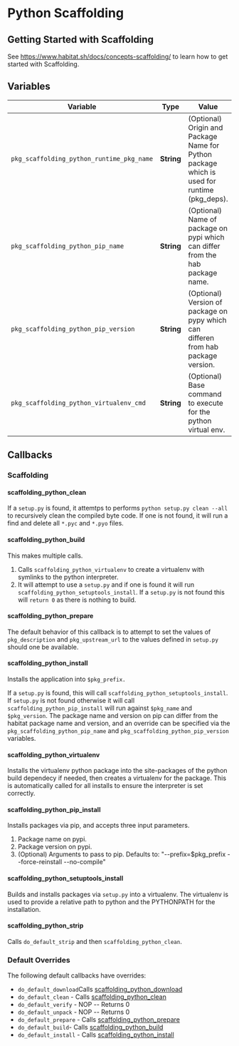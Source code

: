 # Python Scaffolding

## Getting Started with Scaffolding
See https://www.habitat.sh/docs/concepts-scaffolding/ to learn how to get started with Scaffolding.

## Variables
| Variable | Type | Value | Default |
| -------- | ---- | ----- | ------- |
|`pkg_scaffolding_python_runtime_pkg_name`| **String** | (Optional) Origin and Package Name for Python package which is used for runtime (pkg_deps). | `"core/python"` |
|`pkg_scaffolding_python_pip_name`| **String** | (Optional) Name of package on pypi which can differ from the hab package name.| `"$pkg_name"` |
|`pkg_scaffolding_python_pip_version`| **String** | (Optional) Version of package on pypy which can differen from hab package version.| `"$pkg_version"` |
|`pkg_scaffolding_python_virtualenv_cmd`| **String** | (Optional) Base command to execute for the python virtual env. | `"python -m virtualenv"` |

## Callbacks
### Scaffolding
#### scaffolding_python_clean
If a `setup.py` is found, it attemtps to performs `python setup.py clean --all` to recursively clean the compiled byte code. If one is not found, it will run a find and delete all `*.pyc` and `*.pyo` files.

#### scaffolding_python_build
This makes multiple calls.

1. Calls `scaffolding_python_virtualenv` to create a virtualenv with symlinks to the python interpreter.
2. It will attempt to use a `setup.py` and if one is found it will run `scaffolding_python_setuptools_install`. If a `setup.py` is not found this will `return 0` as there is nothing to build.

#### scaffolding_python_prepare
The default behavior of this callback is to attempt to set the values of `pkg_description` and `pkg_upstream_url` to the values defined in `setup.py` should one be available.

#### scaffolding_python_install
Installs the application into `$pkg_prefix.`

If a `setup.py` is found, this will call `scaffolding_python_setuptools_install`. If `setup.py` is not found otherwise it will call `scaffolding_python_pip_install` will run against `$pkg_name` and `$pkg_version`. The package name and version on pip can differ from the habitat package name and version, and an override can be specified via the `pkg_scaffolding_python_pip_name` and `pkg_scaffolding_python_pip_version` variables.

#### scaffolding_python_virtualenv
Installs the virtualenv python package into the site-packages of the python build dependecy if needed, then creates a virtualenv for the package. This is automatically called for all installs to ensure the interpreter is set correctly.

#### scaffolding_python_pip_install
Installs packages via pip, and accepts three input parameters.
 1. Package name on pypi.
 2. Package version on pypi.
 3. (Optional) Arguments to pass to pip. Defaults to: "--prefix=$pkg_prefix --force-reinstall --no-compile"
#### scaffolding_python_setuptools_install
Builds and installs packages via `setup.py` into a virtualenv. The virtualenv is used to provide a relative path to python and the PYTHONPATH for the installation.

#### scaffolding_python_strip
Calls `do_default_strip` and then `scaffolding_python_clean`.

### Default Overrides
The following default callbacks have overrides:
* `do_default_download`Calls [scaffolding_python_download](#scaffolding_python_download)
* `do_default_clean` - Calls [scaffolding_python_clean](#scaffolding_python_clean)
* `do_default_verify` - NOP -- Returns 0
* `do_default_unpack` - NOP -- Returns 0
* `do_default_prepare` - Calls [scaffolding_python_prepare](#scaffolding_python_prepare)
* `do_default_build`- Calls [scaffolding_python_build](#scaffolding_python_build)
* `do_default_install` - Calls [scaffolding_python_install](#scaffolding_python_install)
